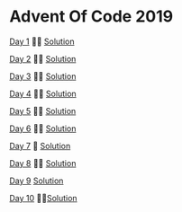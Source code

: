 # Advent Of Code 2019

[Day 1](https://adventofcode.com/2019/day/1) &#127775;&#127775; [Solution](day1/Program.cs)

[Day 2](https://adventofcode.com/2019/day/2) &#127775;&#127775; [Solution](day2/Program.cs)

[Day 3](https://adventofcode.com/2019/day/3) &#127775;&#127775; [Solution](day3/Program.cs)

[Day 4](https://adventofcode.com/2019/day/4) &#127775;&#127775; [Solution](day4/Program.cs)

[Day 5](https://adventofcode.com/2019/day/5) &#127775;&#127775; [Solution](day5/Program.cs)

[Day 6](https://adventofcode.com/2019/day/5) &#127775;&#127775; [Solution](day6/Program.cs)

[Day 7](https://adventofcode.com/2019/day/7) &#127775; [Solution](day7/Program.cs)

[Day 8](https://adventofcode.com/2019/day/8) &#127775;&#127775; [Solution](day8/Program.cs)

[Day 9](https://adventofcode.com/2019/day/8) [Solution](#)

[Day 10](https://adventofcode.com/2019/day/8) &#127775;&#127775;[Solution](day10/Program.cs)


